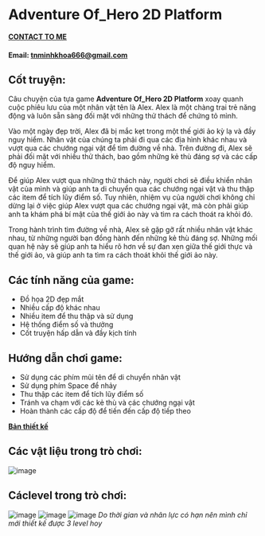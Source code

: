# Adventure Of_Hero 2D Platform
[**CONTACT TO ME**](https://www.facebook.com/Ireking666)
#### **Email: tnminhkhoa666@gmail.com**
## Cốt truyện:

Câu chuyện của tựa game **Adventure Of_Hero 2D Platform** xoay quanh cuộc phiêu lưu của một nhân vật tên là Alex. Alex là một chàng trai trẻ năng động và luôn sẵn sàng đối mặt với những thử thách để chứng tỏ mình.

Vào một ngày đẹp trời, Alex đã bị mắc kẹt trong một thế giới ảo kỳ lạ và đầy nguy hiểm. Nhân vật của chúng ta phải đi qua các địa hình khác nhau và vượt qua các chướng ngại vật để tìm đường về nhà. Trên đường đi, Alex sẽ phải đối mặt với nhiều thử thách, bao gồm những kẻ thù đáng sợ và các cấp độ nguy hiểm.

Để giúp Alex vượt qua những thử thách này, người chơi sẽ điều khiển nhân vật của mình và giúp anh ta di chuyển qua các chướng ngại vật và thu thập các item để tích lũy điểm số. Tuy nhiên, nhiệm vụ của người chơi không chỉ dừng lại ở việc giúp Alex vượt qua các chướng ngại vật, mà còn phải giúp anh ta khám phá bí mật của thế giới ảo này và tìm ra cách thoát ra khỏi đó.

Trong hành trình tìm đường về nhà, Alex sẽ gặp gỡ rất nhiều nhân vật khác nhau, từ những người bạn đồng hành đến những kẻ thù đáng sợ. Những mối quan hệ này sẽ giúp anh ta hiểu rõ hơn về sự đan xen giữa thế giới thực và thế giới ảo, và giúp anh ta tìm ra cách thoát khỏi thế giới ảo này.

## Các tính năng của game:

- Đồ họa 2D đẹp mắt
- Nhiều cấp độ khác nhau
- Nhiều item để thu thập và sử dụng
- Hệ thống điểm số và thưởng
- Cốt truyện hấp dẫn và đầy kịch tính

## Hướng dẫn chơi game:

- Sử dụng các phím mũi tên để di chuyển nhân vật
- Sử dụng phím Space để nhảy
- Thu thập các item để tích lũy điểm số
- Tránh va chạm với các kẻ thù và các chướng ngại vật
- Hoàn thành các cấp độ để tiến đến cấp độ tiếp theo

[**Bản thiết kế**](https://www.canva.com/design/DAFU0p2Ufgw/Z49bzsROTTcqJUuzK8Mr0A/edit?utm_content=DAFU0p2Ufgw&utm_campaign=designshare&utm_medium=link2&utm_source=sharebutton)
## Các vật liệu trong trò chơi:
![image](https://user-images.githubusercontent.com/88275892/234052947-0f01e16c-b90f-4275-80b9-744ef3415853.png)

## Cáclevel trong trò chơi:
![image](https://user-images.githubusercontent.com/88275892/234053212-cbdbc9b9-09cf-449c-97ee-e99888af1685.png)
![image](https://user-images.githubusercontent.com/88275892/234053403-d0337841-a8b1-4916-a0ee-edd221534f5a.png)
![image](https://user-images.githubusercontent.com/88275892/234053446-24ed5dee-2a69-4350-9895-0bcebe46a12c.png)
*Do thời gian và nhân lực có hạn nên mình chỉ mới thiết kế được 3 level hoy*
